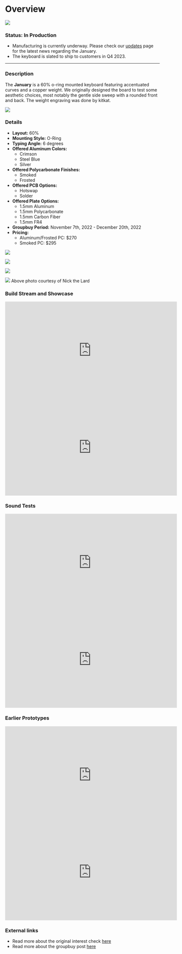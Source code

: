 # Overview

![](./resources/january_steel_blue.jpg)


### Status: In Production
- Manufacturing is currently underway. Please check our [updates](/blog) page for the latest news regarding the January.
- The keyboard is slated to ship to customers in Q4 2023.

---

### Description

The **January** is a 60% o-ring mounted keyboard featuring accentuated curves and a copper weight. We originally designed the board to test some aesthetic choices, most notably the gentle side sweep with a rounded front and back. The weight engraving was done by kitkat.

![](./resources/january_crimson.jpg)


### Details

- **Layout:** 60%
- **Mounting Style:** O-Ring 
- **Typing Angle:** 6 degrees
- **Offered Aluminum Colors:**
  - Crimson
  - Steel Blue
  - Silver
- **Offered Polycarbonate Finishes:**
  - Smoked
  - Frosted
- **Offered PCB Options:**
    - Hotswap
    - Solder
- **Offered Plate Options:**
    - 1.5mm Aluminum
    - 1.5mm Polycarbonate
    - 1.5mm Carbon Fiber
    - 1.5mm FR4
- **Groupbuy Period:** November 7th, 2022 - December 20th, 2022
- **Pricing:** 
  - Aluminum/Frosted PC: $270
  - Smoked PC: $295

![](./resources/january_frosted_pc_internals.jpg)

![](./resources/january_frosted_pc.jpg)

![](./resources/january_smoked_pc_weight.jpg)

![](./resources/january_smoked_pc.jpg)
Above photo courtesy of Nick the Lard

### Build Stream and Showcase
<iframe width="560" height="315" src="https://www.youtube.com/embed/-jxQMKH6k0c" title="YouTube video player" frameborder="0" allow="accelerometer; autoplay; clipboard-write; encrypted-media; gyroscope; picture-in-picture; web-share" allowfullscreen></iframe>

<iframe width="560" height="315" src="https://www.youtube.com/embed/ELexhC8gr8U" title="YouTube video player" frameborder="0" allow="accelerometer; autoplay; clipboard-write; encrypted-media; gyroscope; picture-in-picture; web-share" allowfullscreen></iframe>


### Sound Tests

<iframe width="560" height="315" src="https://www.youtube.com/embed/Yd4wMTb88vs" title="YouTube video player" frameborder="0" allow="accelerometer; autoplay; clipboard-write; encrypted-media; gyroscope; picture-in-picture; web-share" allowfullscreen></iframe>

<iframe width="560" height="315" src="https://www.youtube.com/embed/tooRnWomplY" title="YouTube video player" frameborder="0" allow="accelerometer; autoplay; clipboard-write; encrypted-media; gyroscope; picture-in-picture; web-share" allowfullscreen></iframe>

### Earlier Prototypes

<iframe width="560" height="315" src="https://www.youtube.com/embed/XW8tdI4lXrk" title="YouTube video player" frameborder="0" allow="accelerometer; autoplay; clipboard-write; encrypted-media; gyroscope; picture-in-picture; web-share" allowfullscreen></iframe>

<iframe width="560" height="315" src="https://www.youtube.com/embed/EHD1e50rN3Q" title="YouTube video player" frameborder="0" allow="accelerometer; autoplay; clipboard-write; encrypted-media; gyroscope; picture-in-picture; web-share" allowfullscreen></iframe>


### External links

- Read more about the original interest check [here](https://geekhack.org/index.php?topic=116498.0)
- Read more about the groupbuy post [here](https://geekhack.org/index.php?topic=118764.0)